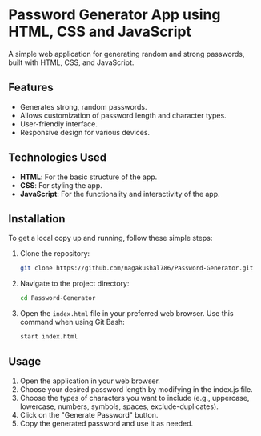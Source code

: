 # Password Generator App using HTML, CSS and JavaScript

A simple web application for generating random and strong passwords, built with HTML, CSS, and JavaScript.

## Features

- Generates strong, random passwords.
- Allows customization of password length and character types.
- User-friendly interface.
- Responsive design for various devices.

## Technologies Used

- **HTML**: For the basic structure of the app.
- **CSS**: For styling the app.
- **JavaScript**: For the functionality and interactivity of the app.

## Installation

To get a local copy up and running, follow these simple steps:

1. Clone the repository:
    ```sh
    git clone https://github.com/nagakushal786/Password-Generator.git
    ```

2. Navigate to the project directory:
    ```sh
    cd Password-Generator
    ```

3. Open the `index.html` file in your preferred web browser. Use this command when using Git Bash:
    ```sh
    start index.html
    ```

## Usage

1. Open the application in your web browser.
2. Choose your desired password length by modifying in the index.js file.
3. Choose the types of characters you want to include (e.g., uppercase, lowercase, numbers, symbols, spaces, exclude-duplicates).
4. Click on the "Generate Password" button.
5. Copy the generated password and use it as needed.

